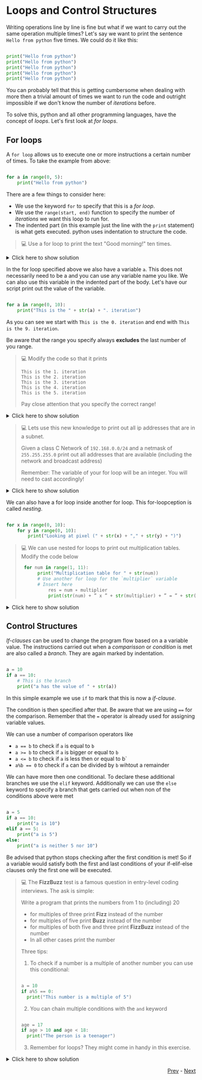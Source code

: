 # Loops and Control Structures

Writing operations line by line is fine but what if we want to carry out the same operation multiple times? Let's say we want to print the sentence `Hello from python` five times. We could do it like this:

```python

print("Hello from python")
print("Hello from python")
print("Hello from python")
print("Hello from python")
print("Hello from python")
```

You can probably tell that this is getting cumbersome when dealing with more then a trivial amount of times we want to run the code and outright impossible if we don't know the number of *iterations* before.

To solve this, python and all other programming languages, have the concept of *loops*. Let's first look at *for loops*.

## For loops

A `for loop` allows us to execute one or more instructions a certain number of times. To take the example from above:

```python

for a in range(0, 5):
    print("Hello from python")
```

There are a few things to consider here:

* We use the keyword `for` to specify that this is a *for loop*. 
* We use the `range(start, end)` function to specify the number of *iterations* we want this loop to run for. 
* The indented part (in this example just the line with the `print` statement) is what gets executed. python uses indentation to structure the code.

> :computer: Use a for loop to print the text "Good morning!" ten times.

<details>
  <summary>Click here to show solution</summary>
  
  ```python
  
  for a in range(0, 10):
    print("Good morning!")
  ```
</details>

In the for loop specified above we also have a variable `a`. This does not necessarily need to be a and you can use any variable name you like. We can also use this variable in the indented part of the body. Let's have our script print out the value of the variable.

```python

for a in range(0, 10):
    print("This is the " + str(a) + ". iteration")
```

As you can see we start with `This is the 0. iteration` and end with `This is the 9. iteration`.

Be aware that the range you specify always **excludes** the last number of you range. 

> :computer: Modify the code so that it prints 
> 
> ```
> This is the 1. iteration
> This is the 2. iteration
> This is the 3. iteration
> This is the 4. iteration
> This is the 5. iteration
> ```
>
> Pay close attention that you specify the correct range!

<details>
  <summary>Click here to show solution</summary>
  
  ```python
  
  for a in range(1, 6):
    print("This is the " + str(i) + ". iteration")
  ```
</details>

> :computer: Lets use this new knowledge to print out all ip addresses that are in a subnet.
> 
> Given a class C Network of `192.168.0.0/24` and a netmask of `255.255.255.0` print out all addresses that are available (including the network and broadcast address)
>
> Remember: The variable of your for loop will be an integer. You will need to cast accordingly!

<details>
  <summary>Click here to show solution</summary>
  
  ```python
  
  for host_part in range(0, 256):
    ip_address = "192.168.0." + str(host_part)
  ```
</details>

We can also have a for loop inside another for loop. This for-loopception is called *nesting*.

```python

for x in range(0, 10):
    for y in range(0, 10):
        print("Looking at pixel (" + str(x) + "," + str(y) + ")")
```

> :computer: We can use nested for loops to print out multiplication tables. Modify the code below
> 
> ```python
>  for num in range(1, 11):
>       print("Multiplication table for " + str(num))
>       # Use another for loop for the `multiplier` variable 
>       # Insert here
>           res = num ∗ multiplier
>           print(str(num) + ” x ” + str(multiplier) + ” = ” + str(res))
> ```

<details>
  <summary>Click here to show solution</summary>
  
  ```python
    
  for num in range(1, 11):
        print("Multiplication table for " + str(num))
        for multiplier in range(1, 11):
           res = num ∗ multiplier
           print(str(num) + ” x ” + str(multiplier) + ” = ” + str(res))
  ```
</details>

## Control Structures

*If-clauses* can be used to change the program flow based on a a variable value. The instructions carried out when a *comparisson* or *condition* is met are also called a *branch*. They are again marked by indentation.

```python

a = 10
if a == 10:
    # This is the branch
    print("a has the value of " + str(a))
```

In this simple example we use `if` to mark that this is now a *if-clause*. 

The condition is then specified after that. Be aware that we are using `==` for the comparison. Remember that the `=` operator is already used for assigning variable values. 

We can use a number of comparison operators like 

* `a == b` to check if `a` is equal to `b`
* `a >= b` to check if `a` is bigger or equal to `b` 
* `a <= b` to check if `a` is less then or equal to b`
* `a%b == 0` to check if `a` can be divided by `b` wihtout a remainder

We can have more then one conditional. To declare these additional branches we use the `elif` keyword. Additionally we can use the `else` keyword to specify a branch that gets carried out when non of the conditions above were met

```python

a = 5
if a == 10:
    print("a is 10")
elif a == 5:
    print("a is 5")
else:
    print("a is neither 5 nor 10")
```
Be advised that python stops checking after the first condition is met! So if a variable would satisfy both the first and last conditions of your if-elif-else clauses only the first one will be executed.

> :computer: The **FizzBuzz** test is a famous question in entry-level coding interviews. The ask is simple:
> 
> Write a program that prints the numbers from 1 to (including) 20
> 
> * for multiples of three print **Fizz** instead of the number
> * for multiples of five print **Buzz** instead of the number
> * for multiples of both five and three print **FizzBuzz** instead of the number
> * In all other cases print the number
> 
> Three tips: 
> 
> 1) To check if a number is a multiple of another number you can use this conditional:
> 
> ```python
> 
> a = 10
> if a%5 == 0:
>   print("This number is a multiple of 5")
> ```
>
> 2) You can chain multiple conditions with the `and` keyword
> 
> ```python
> 
> age = 17
> if age > 10 and age < 18:
>   print("The person is a teenager")
> ```
> 
> 3) Remember for loops? They might come in handy in this exercise.

<details>
  <summary>Click here to show solution</summary>
  
  ```python
  
  for num in range(1, 21):
    if num % 3 == 0 and num % 5 == 0:
        print("FizzBuzz")
    elif num % 3 == 0:
        print("Fizz")
    elif num % 5 == 0:
        print("Buzz")
    else:
        print(str(num))
  ```
</details>

<div align="right">
   
   [Prev](variables.md) - [Next](functions.md)
</div>